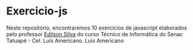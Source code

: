 # Exercicio-js
Neste repositório, encontraremos 10 exercícios de javascript elaborados pelo professor ⁣<a href="https://github.com/edilsonsilva">Edilson Silva<a>⁣ do curso Técnico de Informática do Senac Tatuapé - Cel. Luís Americano. Luís Americano

